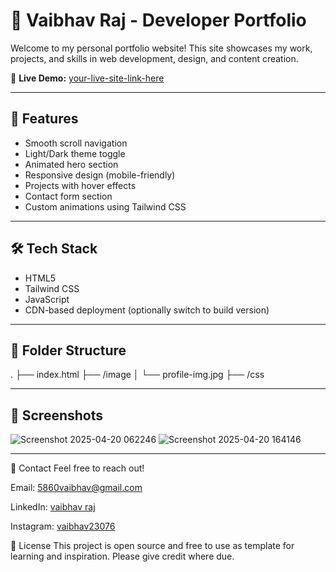 # 💼 Vaibhav Raj - Developer Portfolio

Welcome to my personal portfolio website! This site showcases my work, projects, and skills in web development, design, and content creation.

🚀 **Live Demo:** [your-live-site-link-here]([https://your-portfolio-link.com](https://vaibhav-raj-portfolio.vercel.app/))

---

## 📌 Features

- Smooth scroll navigation
- Light/Dark theme toggle
- Animated hero section
- Responsive design (mobile-friendly)
- Projects with hover effects
- Contact form section
- Custom animations using Tailwind CSS

---

## 🛠️ Tech Stack

- HTML5
- Tailwind CSS
- JavaScript
- CDN-based deployment (optionally switch to build version)

---

## 📂 Folder Structure

. ├── index.html
  ├── /image
  │ └── profile-img.jpg
  ├── /css



---

## 📸 Screenshots

![Screenshot 2025-04-20 062246](https://github.com/user-attachments/assets/717af805-8db0-4ac8-9cc8-bdb8d3387dec)
![Screenshot 2025-04-20 164146](https://github.com/user-attachments/assets/719d3928-a30a-4f9e-b056-2c7a64a5d0fb)


---

📧 Contact
Feel free to reach out!

Email: [5860vaibhav@gmail.com](mailto:5860vaibhav@gmail.com)

LinkedIn: [vaibhav raj](https://linkedin.com/in/vaibhav5860)

Instagram: [vaibhav23076](https://www.instagram.com/vaibhavraj23076)

📄 License
This project is open source and free to use as template for learning and inspiration. Please give credit where due.
